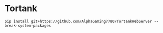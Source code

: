 # Tortank

```
pip install git+https://github.com/AlphaGaming7780/TortankWebServer --break-system-packages
```